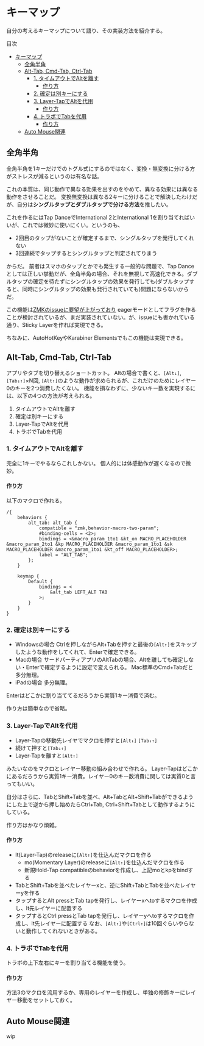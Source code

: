 # キーマップ
自分の考えるキーマップについて語り、その実装方法を紹介する。

目次
- [キーマップ](#キーマップ)
	- [全角半角](#全角半角)
	- [Alt-Tab, Cmd-Tab, Ctrl-Tab](#alt-tab-cmd-tab-ctrl-tab)
		- [1. タイムアウトでAltを離す](#1-タイムアウトでaltを離す)
			- [作り方](#作り方)
		- [2. 確定は別キーにする](#2-確定は別キーにする)
		- [3. Layer-TapでAltを代用](#3-layer-tapでaltを代用)
			- [作り方](#作り方-1)
		- [4. トラボでTabを代用](#4-トラボでtabを代用)
			- [作り方](#作り方-2)
	- [Auto Mouse関連](#auto-mouse関連)

## 全角半角
全角半角を1キーだけでのトグル式にするのではなく、変換・無変換に分ける方がストレスが減るというのは有名な話。

これの本質は、同じ動作で異なる効果を出すのをやめて、異なる効果には異なる動作をさせることだ。
変換無変換は異なる2キーに分けることで解決したわけだが、自分は**シングルタップとダブルタップで分ける方法**を推したい。

これを作るにはTap DanceでInternational 2とInternational 1を割り当てればいいが、これでは微妙に使いにくい。というのも、
- 2回目のタップがないことが確定するまで、シングルタップを発行してくれない
- 3回連続でタップするとシングルタップと判定されてりまう

からだ。
前者はスマホのタップとかでも発生する一般的な問題で、Tap Danceとしては正しい挙動だが、全角半角の場合、それを無視して高速化できる。ダブルタップの確定を待たずにシングルタップの効果を発行しても(ダブルタップすると、同時にシングルタップの効果も発行されていても)問題にならないからだ。

この機能は[ZMKのissueに要望が上がっており](https://github.com/zmkfirmware/zmk/issues/2528) eagerモードとしてフラグを作ることが検討されているが、まだ実装されていない。が、issueにも書かれている通り、Sticky Layerを作れば実現できる。

ちなみに、AutoHotKeyやKarabiner Elementsでもこの機能は実現できる。

## Alt-Tab, Cmd-Tab, Ctrl-Tab
アプリやタブを切り替えるショートカット。
Altの場合で書くと、`[Alt↓]`, `[Tab↓↑]`×N回, `[Alt↑]`のような動作が求められるが、これだけのためにレイヤー0のキーを2つ消費したくない。
機能を損なわずに、少ないキー数を実現するには、以下の4つの方法が考えられる。
1. タイムアウトでAltを離す
2. 確定は別キーにする
3. Layer-TapでAltを代用
4. トラボでTabを代用

### 1. タイムアウトでAltを離す
完全に1キーでやるならこれしかない。
個人的には体感動作が遅くなるので微妙。

#### 作り方
以下のマクロで作れる。
```dts
/{
	behaviors {
		alt_tab: alt_tab {
			compatible = "zmk,behavior-macro-two-param";
			#binding-cells = <2>;
			bindings = <&macro_param_1to1 &kt_on MACRO_PLACEHOLDER &macro_param_2to1 &kp MACRO_PLACEHOLDER &macro_param_1to1 &sk MACRO_PLACEHOLDER &macro_param_1to1 &kt_off MACRO_PLACEHOLDER>;
			label = "ALT_TAB";
		};
	}

	keymap {
		Default {
			bindings = <
				&alt_tab LEFT_ALT TAB
			>;
		}
	}
}
```

### 2. 確定は別キーにする
- Windowsの場合
  Ctrlを押しながらAlt+Tabを押すと最後の`[Alt↑]`をスキップしたような動作をしてくれて、Enterで確定できる。
- Macの場合
  サードパーティアプリのAltTabの場合、Altを離しても確定しない・Enterで確定するように設定で変えられる。
  Mac標準のCmd+Tabだと多分無理。
- iPadの場合
  多分無理。

Enterはどこかに割り当ててるだろうから実質1キー消費で済む。

作り方は簡単なので省略。

### 3. Layer-TapでAltを代用
- Layer-Tapの移動先レイヤでマクロを押すと`[Alt↓]` `[Tab↓↑]`
- 続けて押すと`[Tab↓↑]`
- Layer-Tapを離すと`[Alt↑]`

みたいなのをマクロとレイヤー移動の組み合わせで作れる。
Layer-Tapはどこかにあるだろうから実質1キー消費。レイヤー0のキー数消費に関しては実質0と言ってもいい。

自分はさらに、TabとShift+Tabを並べ、Alt+TabとAlt+Shift+Tabができるようにした上で逆から押し始めたらCtrl+Tab, Ctrl+Shift+Tabとして動作するようにしている。

作り方はかなり煩雑。

#### 作り方
- lt(Layer-Tap)のreleaseに`[Alt↑]`を仕込んだマクロを作る
  - mo(Momentary Layer)のreleaseに`[Alt↑]`を仕込んだマクロを作る
  - 新規Hold-Tap compatibleのbehaviorを作成し、上記moとkpをbindする
- TabとShift+Tabを並べたレイヤーxと、逆にShift+TabとTabを並べたレイヤーyを作る
- タップするとAlt pressとTab tapを発行し、レイヤーxへtoするマクロを作成し、lt先レイヤーに配置する
- タップするとCtrl pressとTab tapを発行し、レイヤーyへtoするマクロを作成し、lt先レイヤーに配置する
なお、`[Alt↑]`や`[Ctrl↑]`は10回ぐらいやらないと動作してくれないときがある。

### 4. トラボでTabを代用
トラボの上下左右にキーを割り当てる機能を使う。

#### 作り方
方法3のマクロを流用するか、専用のレイヤーを作成し、単独の修飾キーにレイヤー移動をセットしておく。

## Auto Mouse関連
wip